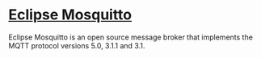 # [Eclipse Mosquitto](https://mosquitto.org/)

Eclipse Mosquitto is an open source message broker that implements the MQTT protocol versions 5.0, 3.1.1 and 3.1.
